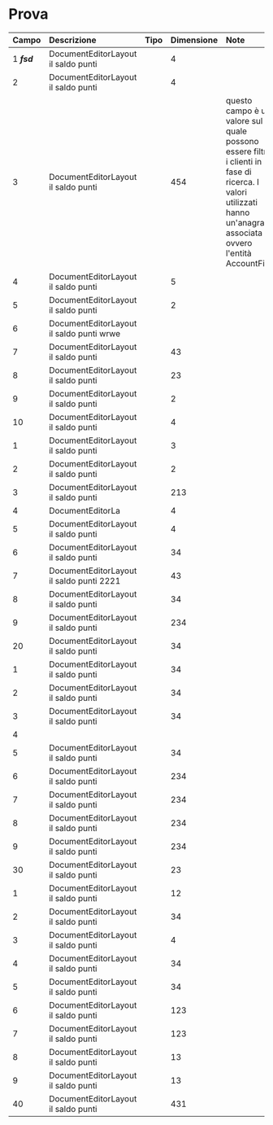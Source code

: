 # Prova



| Campo | Descrizione | Tipo | Dimensione | Note |
| :--- | :--- | :--- | :--- | :--- |
| 1 _**fsd**_ | DocumentEditorLayout il saldo punti |  | 4 |  |
| 2 | DocumentEditorLayout il saldo punti |  | 4 |  |
| 3 | DocumentEditorLayout il saldo punti |  | 454 |  questo campo è un valore sul quale possono essere filtrati i clienti in fase di ricerca. I valori utilizzati hanno un'anagrafica associata ovvero l'entità AccountFilter |
| 4 | DocumentEditorLayout il saldo punti |  | 5 |  |
| 5 | DocumentEditorLayout il saldo punti |  | 2 |  |
| 6 | DocumentEditorLayout il saldo punti wrwe |  |  |  |
| 7 | DocumentEditorLayout il saldo punti |  | 43 |  |
| 8 | DocumentEditorLayout il saldo punti |  | 23 |  |
| 9 | DocumentEditorLayout il saldo punti |  | 2 |  |
| 10 | DocumentEditorLayout il saldo punti |  | 4 |  |
| 1 | DocumentEditorLayout il saldo punti |  | 3 |  |
| 2 | DocumentEditorLayout il saldo punti |  | 2 |  |
| 3 | DocumentEditorLayout il saldo punti |  | 213 |  |
| 4 | DocumentEditorLa |  | 4 |  |
| 5 | DocumentEditorLayout il saldo punti |  | 4 |  |
| 6 | DocumentEditorLayout il saldo punti |  | 34 |  |
| 7 | DocumentEditorLayout il saldo punti 2221 |  | 43 |  |
| 8 | DocumentEditorLayout il saldo punti |  | 34 |  |
| 9 | DocumentEditorLayout il saldo punti |  | 234 |  |
| 20 | DocumentEditorLayout il saldo punti |  | 34 |  |
| 1 | DocumentEditorLayout il saldo punti |  | 34 |  |
| 2 | DocumentEditorLayout il saldo punti |  | 34 |  |
| 3 | DocumentEditorLayout il saldo punti |  | 34 |  |
| 4 |  |  |  |  |
| 5 | DocumentEditorLayout il saldo punti |  | 34 |  |
| 6 | DocumentEditorLayout il saldo punti |  | 234 |  |
| 7 | DocumentEditorLayout il saldo punti |  | 234 |  |
| 8 | DocumentEditorLayout il saldo punti |  | 234 |  |
| 9 | DocumentEditorLayout il saldo punti |  | 234 |  |
| 30 | DocumentEditorLayout il saldo punti |  | 23 |  |
| 1 | DocumentEditorLayout il saldo punti |  | 12 |  |
| 2 | DocumentEditorLayout il saldo punti |  | 34 |  |
| 3 | DocumentEditorLayout il saldo punti |  | 4 |  |
| 4 | DocumentEditorLayout il saldo punti |  | 34 |  |
| 5 | DocumentEditorLayout il saldo punti |  | 34 |  |
| 6 | DocumentEditorLayout il saldo punti |  | 123 |  |
| 7 | DocumentEditorLayout il saldo punti |  | 123 |  |
| 8 | DocumentEditorLayout il saldo punti |  | 13 |  |
| 9 | DocumentEditorLayout il saldo punti |  | 13 |  |
| 40 | DocumentEditorLayout il saldo punti |  | 431 |  |

